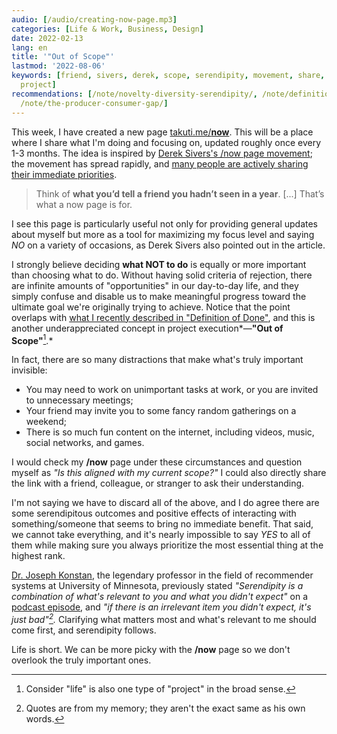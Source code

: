 ```yaml
---
audio: [/audio/creating-now-page.mp3]
categories: [Life & Work, Business, Design]
date: 2022-02-13
lang: en
title: '"Out of Scope"'
lastmod: '2022-08-06'
keywords: [friend, sivers, derek, scope, serendipity, movement, share, expect, relevant,
  project]
recommendations: [/note/novelty-diversity-serendipity/, /note/definition-of-done/,
  /note/the-producer-consumer-gap/]
---
```


This week, I have created a new page [takuti.me/**now**](/now). This will be a place where I share what I'm doing and focusing on, updated roughly once every 1-3 months. The idea is inspired by [Derek Sivers's /now page movement](https://sive.rs/nowff); the movement has spread rapidly, and [many people are actively sharing their immediate priorities](https://nownownow.com/).

> Think of **what you’d tell a friend you hadn’t seen in a year**. [...] That’s what a now page is for.

I see this page is particularly useful not only for providing general updates about myself but more as a tool for maximizing my focus level and saying *NO* on a variety of occasions, as Derek Sivers also pointed out in the article.

I strongly believe deciding **what NOT to do** is equally or more important than choosing what to do. Without having solid criteria of rejection, there are infinite amounts of "opportunities" in our day-to-day life, and they simply confuse and disable us to make meaningful progress toward the ultimate goal we're originally trying to achieve. Notice that the point overlaps with [what I recently described in "Definition of Done"](/note/definition-of-done), and this is another underappreciated concept in project execution*&mdash;**"Out of Scope"**[^1].*

In fact, there are so many distractions that make what's truly important invisible:

- You may need to work on unimportant tasks at work, or you are invited to unnecessary meetings;
- Your friend may invite you to some fancy random gatherings on a weekend;
- There is so much fun content on the internet, including videos, music, social networks, and games.

I would check my **/now** page under these circumstances and question myself as *"Is this aligned with my current scope?"* I could also directly share the link with a friend, colleague, or stranger to ask their understanding.

I'm not saying we have to discard all of the above, and I do agree there are some serendipitous outcomes and positive effects of interacting with something/someone that seems to bring no immediate benefit. That said, we cannot take everything, and it's nearly impossible to say *YES* to all of them while making sure you always prioritize the most essential thing at the highest rank.

[Dr. Joseph Konstan](https://konstan.umn.edu/), the legendary professor in the field of recommender systems at University of Minnesota, previously stated *"Serendipity is a combination of what's relevant to you and what you didn't expect"* on a [podcast episode](https://dataskeptic.com/blog/episodes/2017/recommender-systems-live-from-farcon), and *"if there is an irrelevant item you didn't expect, it's just bad"[^2].* Clarifying what matters most and what's relevant to me should come first, and serendipity follows.

Life is short. We can be more picky with the **/now** page so we don't overlook the truly important ones.

[^1]: Consider "life" is also one type of "project" in the broad sense.
[^2]: Quotes are from my memory; they aren't the exact same as his own words.
